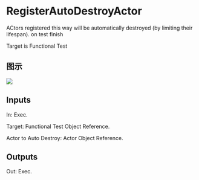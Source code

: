 # RegisterAutoDestroyActor

ACtors registered this way will be automatically destroyed (by limiting their lifespan). on test finish

Target is Functional Test

## 图示

![]($-20221218-18425167.png)

## Inputs

In: Exec.

Target: Functional Test Object Reference.

Actor to Auto Destroy: Actor Object Reference.  

## Outputs

Out: Exec.

